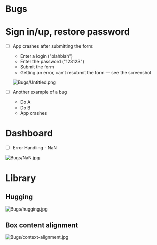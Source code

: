 # Bugs

# Sign in/up, restore password

- [ ]  App crashes after submitting the form:
    - Enter a login ("blahblah")
    - Enter the password ("123123")
    - Submit the form
    - Getting an error, can't resubmit the form — see the screenshot

    ![Bugs/Untitled.png](Bugs/Untitled.png)

- [ ]  Another example of a bug
    - Do A
    - Do B
    - App crashes

# Dashboard

- [ ]  Error Handling - NaN

![Bugs/NaN.jpg](Bugs/NaN.jpg)

# Library

## Hugging

![Bugs/hugging.jpg](Bugs/hugging.jpg)

## Box content alignment

![Bugs/context-alignment.jpg](Bugs/context-alignment.jpg)